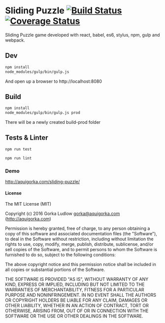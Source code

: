 # Sliding Puzzle [![Build Status](https://travis-ci.org/AquiGorka/sliding-puzzle.svg?branch=master)](https://travis-ci.org/AquiGorka/sliding-puzzle) [![Coverage Status](https://coveralls.io/repos/github/AquiGorka/sliding-puzzle/badge.svg?branch=master)](https://coveralls.io/github/AquiGorka/sliding-puzzle?branch=master)

Sliding Puzzle game developed with react, babel, es6, stylus, npm, gulp and webpack.

## Dev
```sh
npm install
node_modules/gulp/bin/gulp.js
```

And open up a browser to http://localhost:8080

## Build
```sh
npm install
node_modules/gulp/bin/gulp.js prod
```

There will be a newly created build-prod folder

## Tests & Linter
```sh
npm run test
```
```sh
npm run lint
```

### Demo
http://aquigorka.com/sliding-puzzle/

#### License
The MIT License (MIT)

Copyright (c) 2016 Gorka Ludlow gorka@aquigorka.com (http://aquigorka.com)

Permission is hereby granted, free of charge, to any person obtaining a copy of this software and associated documentation files (the "Software"), to deal in the Software without restriction, including without limitation the rights to use, copy, modify, merge, publish, distribute, sublicense, and/or sell copies of the Software, and to permit persons to whom the Software is furnished to do so, subject to the following conditions:

The above copyright notice and this permission notice shall be included in all copies or substantial portions of the Software.

THE SOFTWARE IS PROVIDED "AS IS", WITHOUT WARRANTY OF ANY KIND, EXPRESS OR IMPLIED, INCLUDING BUT NOT LIMITED TO THE WARRANTIES OF MERCHANTABILITY, FITNESS FOR A PARTICULAR PURPOSE AND NONINFRINGEMENT. IN NO EVENT SHALL THE AUTHORS OR COPYRIGHT HOLDERS BE LIABLE FOR ANY CLAIM, DAMAGES OR OTHER LIABILITY, WHETHER IN AN ACTION OF CONTRACT, TORT OR OTHERWISE, ARISING FROM, OUT OF OR IN CONNECTION WITH THE SOFTWARE OR THE USE OR OTHER DEALINGS IN THE SOFTWARE.
